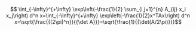 


$$ \int_{-\infty}^{+\infty} \exp\left(-\frac{1}{2} \sum_{i,j=1}^{n} A_{ij} x_i x_j\right) d^n x=\int_{-\infty}^{+\infty} \exp\left(-\frac{1}{2}x^TAx\right) d^n x=\sqrt{\frac{{(2\pi)^n}}{{\det A}}}=\sqrt{\frac{1}{{\det(A/2\pi)}}}$$
